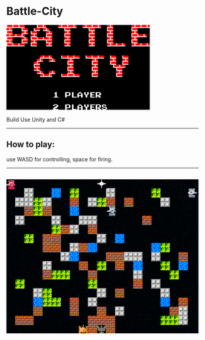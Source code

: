 # Battle-City

![image](Assets/GameResource/Graphics/Title.bmp)

Build Use Unity and C#

-------------------------------------
## How to play:
<p>use WASD for controlling, space for firing.</p>

-------------------------------------
![image2](screenshot.png)
-------------------------------------
